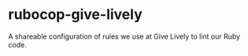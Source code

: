 # rubocop-give-lively
A shareable configuration of rules we use at Give Lively to lint our Ruby code.
